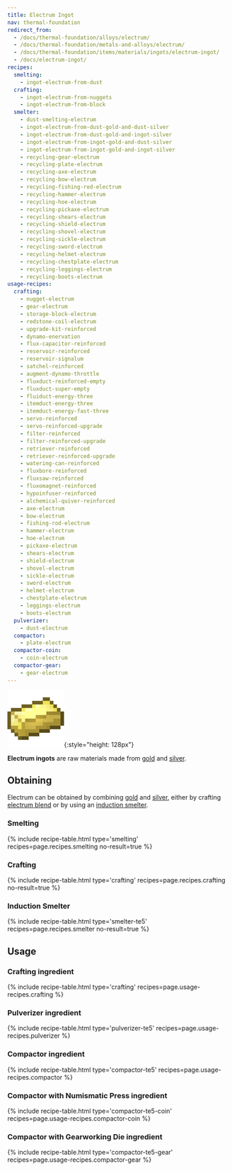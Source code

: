 ```yaml
---
title: Electrum Ingot
nav: thermal-foundation
redirect_from:
  - /docs/thermal-foundation/alloys/electrum/
  - /docs/thermal-foundation/metals-and-alloys/electrum/
  - /docs/thermal-foundation/items/materials/ingots/electrum-ingot/
  - /docs/electrum-ingot/
recipes:
  smelting:
    - ingot-electrum-from-dust
  crafting:
    - ingot-electrum-from-nuggets
    - ingot-electrum-from-block
  smelter:
    - dust-smelting-electrum
    - ingot-electrum-from-dust-gold-and-dust-silver
    - ingot-electrum-from-dust-gold-and-ingot-silver
    - ingot-electrum-from-ingot-gold-and-dust-silver
    - ingot-electrum-from-ingot-gold-and-ingot-silver
    - recycling-gear-electrum
    - recycling-plate-electrum
    - recycling-axe-electrum
    - recycling-bow-electrum
    - recycling-fishing-rod-electrum
    - recycling-hammer-electrum
    - recycling-hoe-electrum
    - recycling-pickaxe-electrum
    - recycling-shears-electrum
    - recycling-shield-electrum
    - recycling-shovel-electrum
    - recycling-sickle-electrum
    - recycling-sword-electrum
    - recycling-helmet-electrum
    - recycling-chestplate-electrum
    - recycling-leggings-electrum
    - recycling-boots-electrum
usage-recipes:
  crafting:
    - nugget-electrum
    - gear-electrum
    - storage-block-electrum
    - redstone-coil-electrum
    - upgrade-kit-reinforced
    - dynamo-enervation
    - flux-capacitor-reinforced
    - reservoir-reinforced
    - reservoir-signalum
    - satchel-reinforced
    - augment-dynamo-throttle
    - fluxduct-reinforced-empty
    - fluxduct-super-empty
    - fluiduct-energy-three
    - itemduct-energy-three
    - itemduct-energy-fast-three
    - servo-reinforced
    - servo-reinforced-upgrade
    - filter-reinforced
    - filter-reinforced-upgrade
    - retriever-reinforced
    - retriever-reinforced-upgrade
    - watering-can-reinforced
    - fluxbore-reinforced
    - fluxsaw-reinforced
    - fluxomagnet-reinforced
    - hypoinfuser-reinforced
    - alchemical-quiver-reinforced
    - axe-electrum
    - bow-electrum
    - fishing-rod-electrum
    - hammer-electrum
    - hoe-electrum
    - pickaxe-electrum
    - shears-electrum
    - shield-electrum
    - shovel-electrum
    - sickle-electrum
    - sword-electrum
    - helmet-electrum
    - chestplate-electrum
    - leggings-electrum
    - boots-electrum
  pulverizer:
    - dust-electrum
  compactor:
    - plate-electrum
  compactor-coin:
    - coin-electrum
  compactor-gear:
    - gear-electrum
---
```


![Electrum ingot](/assets/images/thermal-foundation/ingot-electrum.png){:style="height: 128px"}


**Electrum ingots** are raw materials made from
[gold](https://minecraft.gamepedia.com/Gold_Ingot) and
[silver](/docs/thermal-foundation/silver-ingot/).


Obtaining
---------

Electrum can be obtained by combining
[gold](https://minecraft.gamepedia.com/Gold_Ingot) and
[silver](/docs/thermal-foundation/silver-ingot/), either by crafting [electrum
blend](/docs/thermal-foundation/electrum-blend/) or by using an [induction
smelter](/docs/thermal-expansion/induction-smelter/).

### Smelting
{% include recipe-table.html type='smelting' recipes=page.recipes.smelting no-result=true %}

### Crafting
{% include recipe-table.html type='crafting' recipes=page.recipes.crafting no-result=true %}

### Induction Smelter
{% include recipe-table.html type='smelter-te5' recipes=page.recipes.smelter no-result=true %}


Usage
-----

### Crafting ingredient
{% include recipe-table.html type='crafting' recipes=page.usage-recipes.crafting %}

### Pulverizer ingredient
{% include recipe-table.html type='pulverizer-te5' recipes=page.usage-recipes.pulverizer %}

### Compactor ingredient
{% include recipe-table.html type='compactor-te5' recipes=page.usage-recipes.compactor %}

### Compactor with Numismatic Press ingredient
{% include recipe-table.html type='compactor-te5-coin' recipes=page.usage-recipes.compactor-coin %}

### Compactor with Gearworking Die ingredient
{% include recipe-table.html type='compactor-te5-gear' recipes=page.usage-recipes.compactor-gear %}
